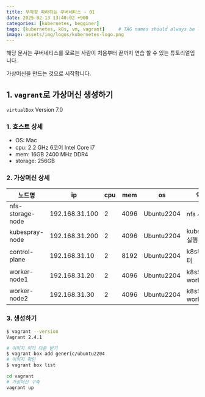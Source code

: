 ```yaml
---
title: 무작정 따라하는 쿠버네티스 - 01
date: 2025-02-13 13:40:02 +900
categories: [kubernetes, begginer]
tags: [kubernetes, k8s, vm, vagrant]     # TAG names should always be lowercase
image: assets/img/logos/kubernetes-logo.png
---
```


해당 문서는 쿠버네티스를 모르는 사람이 처음부터 끝까지 연습 할 수 있는 튜토리얼입니다.  

가상머신을 만드는 것으로 시작합니다.  

## 1. `vagrant`로 가상머신 생성하기
`virtualBox` Version 7.0

### 1. 호스트 상세
- OS: Mac
- cpu: 2.2 GHz 6코어 Intel Core i7
- mem: 16GB 2400 MHz DDR4
- storage: 256GB

### 2. 가상머신 상세

| 노드명           | ip             | cpu | mem  | os         | 역할           | nfs              |
| ---------------- | -------------- | --- | ---- | ---------- | -------------- | ---------------- |
| nfs-storage-node | 192.168.31.100 | 2   | 4096 | Ubuntu2204 | nfs 서버       | /var/nfs_storage |
| kubespray-node   | 192.168.31.200 | 2   | 4096 | Ubuntu2204 | kubespray 실행 | /var/nfs_storage |
| control-plane    | 192.168.31.10  | 2   | 8192 | Ubuntu2204 | k8s의 마스터   | /var/nfs_storage |
| worker-node1     | 192.168.31.20  | 2   | 4096 | Ubuntu2204 | k8s의 worker   | /var/nfs_storage |
| worker-node2     | 192.168.31.30  | 2   | 4096 | Ubuntu2204 | k8s의 worker   | /var/nfs_storage |

### 3. 생성하기
```sh
$ vagrant --version
Vagrant 2.4.1
```
```sh
# 이미지 미리 다운 받기
$ vagrant box add generic/ubuntu2204
# 이미지 확인
$ vagrant box list
```
```sh
cd vagrant
# 가상머신 구축
vagrant up
```


